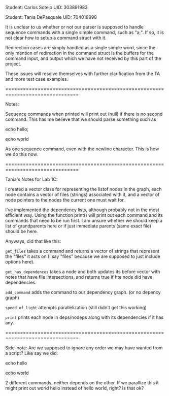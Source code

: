 Student: Carlos Sotelo UID: 303891983

Student: Tania DePasquale UID: 704018998

It is unclear to us whether or not our parser is supposed to handle
sequence commands with a single simple command, such as "a;". If so, it is not
clear how to setup a command struct with it.

Redirection cases are simply handled as a single simple word, since the only mention
of redirection in the command struct is the buffers for the command input, and output
which we have not received by this part of the project.

These issues will resolve themselves with further clarification from the TA and more
test case examples.

===============================================================================

Notes:

Sequence commands when printed will print out (null) if there is no second command.
This has me believe that we should parse something such as

echo hello;

echo world

As one sequence command, even with the newline character. This is how we do this now.

===============================================================================

Tania's Notes for Lab 1C:

I created a vector class for representing the listof nodes in the graph, each node
contains a vector of files (strings) associated with it, and a vector of
node pointers to the nodes the current one must wait for.

I've implemented the dependency lists, although probably not in the most efficient way.
Using the function print() will print out each command and its commands that need
to be run first. I am unsure whether we should keep a list of grandparents here
or if just immediate parents (same exact file) should be here.

Anyways, did that like this:

`get_files` takes a command and returns a vector of strings that represent the
"files" it acts on (I say "files" because we are supposed to just include
options here).

`get_has_dependences` takes a node and both updates its before vector with
notes that have file intersections, and returns true if hte node did have
dependencies. 

`add_command` adds the command to our dependency graph. (or no depency graph)

`speed_of_light` attempts parallelization (still didn't get this working)

`print` prints each node in deps/nodeps along with its dependencies if it
has any.

===============================================================================

Side-note: Are we supposed to ignore any order we may have wanted from a script?
Like say we did:

echo hello

echo world

2 different commands, neither depends on the other. If we parallize this
it might print out world hello instead of hello world, right? Is that ok?